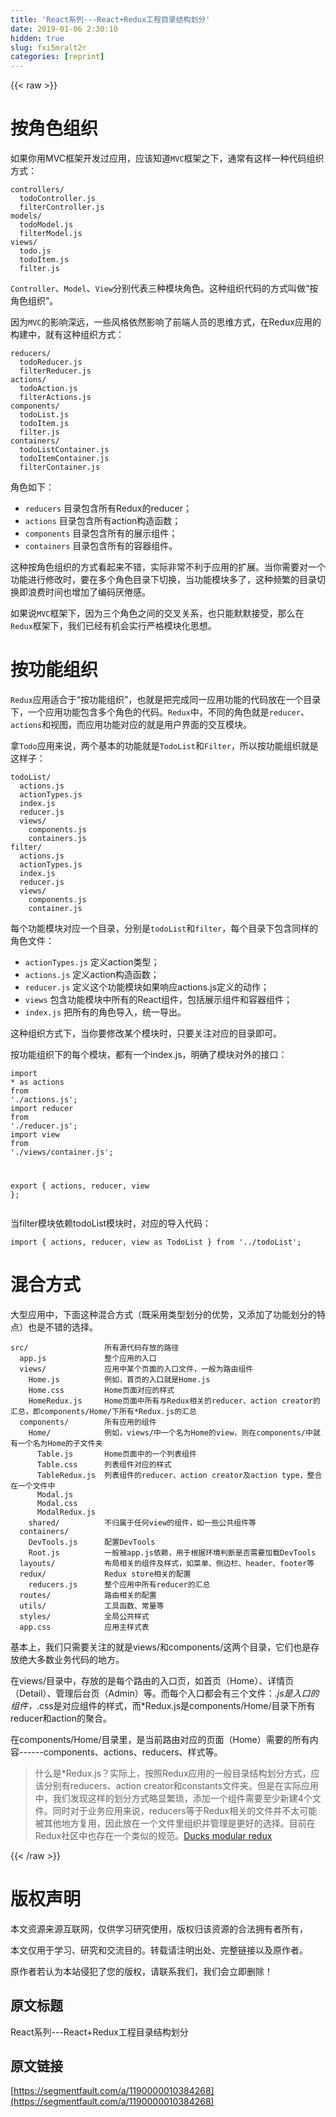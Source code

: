 ```yaml
---
title: 'React系列---React+Redux工程目录结构划分' 
date: 2019-01-06 2:30:10
hidden: true
slug: fxi5mralt2r
categories: [reprint]
---
```


{{< raw >}}

                    
<h1 id="articleHeader0">按角色组织</h1>
<p>如果你用MVC框架开发过应用，应该知道<code>MVC</code>框架之下，通常有这样一种代码组织方式：</p>
<div class="widget-codetool" style="display:none;">
      <div class="widget-codetool--inner">
      <span class="selectCode code-tool" data-toggle="tooltip" data-placement="top" title="" data-original-title="全选"></span>
      <span type="button" class="copyCode code-tool" data-toggle="tooltip" data-placement="top" data-clipboard-text="controllers/
  todoController.js
  filterController.js
models/
  todoModel.js
  filterModel.js
views/
  todo.js
  todoItem.js
  filter.js" title="" data-original-title="复制"></span>
      <span type="button" class="saveToNote code-tool" data-toggle="tooltip" data-placement="top" title="" data-original-title="放进笔记"></span>
      </div>
      </div><pre class="hljs golo"><code>controllers/
  todoController.js
  filterController.js
models/
  todoModel.js
  filterModel.js
views/
  todo.js
  todoItem.js
  <span class="hljs-keyword">filter</span>.js</code></pre>
<p><code>Controller</code>、<code>Model</code>、<code>View</code>分别代表三种模块角色。这种组织代码的方式叫做“按角色组织”。</p>
<p>因为<code>MVC</code>的影响深远，一些风格依然影响了前端人员的思维方式，在Redux应用的构建中，就有这种组织方式：</p>
<div class="widget-codetool" style="display:none;">
      <div class="widget-codetool--inner">
      <span class="selectCode code-tool" data-toggle="tooltip" data-placement="top" title="" data-original-title="全选"></span>
      <span type="button" class="copyCode code-tool" data-toggle="tooltip" data-placement="top" data-clipboard-text="reducers/
  todoReducer.js
  filterReducer.js
actions/
  todoAction.js
  filterActions.js
components/
  todoList.js
  todoItem.js
  filter.js
containers/
  todoListContainer.js
  todoItemContainer.js
  filterContainer.js" title="" data-original-title="复制"></span>
      <span type="button" class="saveToNote code-tool" data-toggle="tooltip" data-placement="top" title="" data-original-title="放进笔记"></span>
      </div>
      </div><pre class="hljs golo"><code>reducers/
  todoReducer.js
  filterReducer.js
actions/
  todoAction.js
  filterActions.js
components/
  todoList.js
  todoItem.js
  <span class="hljs-keyword">filter</span>.js
containers/
  todoListContainer.js
  todoItemContainer.js
  filterContainer.js</code></pre>
<p>角色如下：</p>
<ul>
<li>
<code>reducers</code> 目录包含所有Redux的reducer；</li>
<li>
<code>actions</code> 目录包含所有action构造函数；</li>
<li>
<code>components</code> 目录包含所有的展示组件；</li>
<li>
<code>containers</code> 目录包含所有的容器组件。</li>
</ul>
<p>这种按角色组织的方式看起来不错，实际非常不利于应用的扩展。当你需要对一个功能进行修改时，要在多个角色目录下切换，当功能模块多了，这种频繁的目录切换即浪费时间也增加了编码厌倦感。</p>
<p>如果说<code>MVC</code>框架下，因为三个角色之间的交叉关系，也只能默默接受，那么在<code>Redux</code>框架下，我们已经有机会实行严格模块化思想。</p>
<h1 id="articleHeader1">按功能组织</h1>
<p><code>Redux</code>应用适合于“按功能组织”，也就是把完成同一应用功能的代码放在一个目录下，一个应用功能包含多个角色的代码。<code>Redux</code>中，不同的角色就是<code>reducer</code>、<code>actions</code>和视图，而应用功能对应的就是用户界面的交互模块。</p>
<p>拿<code>Todo</code>应用来说，两个基本的功能就是<code>TodoList</code>和<code>Filter</code>，所以按功能组织就是这样子：</p>
<div class="widget-codetool" style="display:none;">
      <div class="widget-codetool--inner">
      <span class="selectCode code-tool" data-toggle="tooltip" data-placement="top" title="" data-original-title="全选"></span>
      <span type="button" class="copyCode code-tool" data-toggle="tooltip" data-placement="top" data-clipboard-text="todoList/
  actions.js
  actionTypes.js
  index.js
  reducer.js
  views/
    components.js
    containers.js
filter/
  actions.js
  actionTypes.js
  index.js
  reducer.js
  views/
    components.js
    container.js" title="" data-original-title="复制"></span>
      <span type="button" class="saveToNote code-tool" data-toggle="tooltip" data-placement="top" title="" data-original-title="放进笔记"></span>
      </div>
      </div><pre class="hljs stylus"><code>todoList/
  actions<span class="hljs-selector-class">.js</span>
  actionTypes<span class="hljs-selector-class">.js</span>
  index<span class="hljs-selector-class">.js</span>
  reducer<span class="hljs-selector-class">.js</span>
  views/
    components<span class="hljs-selector-class">.js</span>
    containers<span class="hljs-selector-class">.js</span>
<span class="hljs-attribute">filter</span>/
  actions<span class="hljs-selector-class">.js</span>
  actionTypes<span class="hljs-selector-class">.js</span>
  index<span class="hljs-selector-class">.js</span>
  reducer<span class="hljs-selector-class">.js</span>
  views/
    components<span class="hljs-selector-class">.js</span>
    container.js</code></pre>
<p>每个功能模块对应一个目录，分别是<code>todoList</code>和<code>filter</code>，每个目录下包含同样的角色文件：</p>
<ul>
<li>
<code>actionTypes.js</code> 定义action类型；</li>
<li>
<code>actions.js</code> 定义action构造函数；</li>
<li>
<code>reducer.js</code> 定义这个功能模块如果响应actions.js定义的动作；</li>
<li>
<code>views</code> 包含功能模块中所有的React组件，包括展示组件和容器组件；</li>
<li>
<code>index.js</code> 把所有的角色导入，统一导出。</li>
</ul>
<p>这种组织方式下，当你要修改某个模块时，只要关注对应的目录即可。</p>
<p>按功能组织下的每个模块，都有一个index.js，明确了模块对外的接口：</p>
<div class="widget-codetool" style="display:none;">
      <div class="widget-codetool--inner">
      <span class="selectCode code-tool" data-toggle="tooltip" data-placement="top" title="" data-original-title="全选"></span>
      <span type="button" class="copyCode code-tool" data-toggle="tooltip" data-placement="top" data-clipboard-text="import * as actions from './actions.js';
import reducer from './reducer.js';
import view from './views/container.js';

export { actions, reducer, view };" title="" data-original-title="复制"></span>
      <span type="button" class="saveToNote code-tool" data-toggle="tooltip" data-placement="top" title="" data-original-title="放进笔记"></span>
      </div>
      </div><pre class="hljs clean"><code><span class="hljs-keyword">import</span> * <span class="hljs-keyword">as</span> actions <span class="hljs-keyword">from</span> <span class="hljs-string">'./actions.js'</span>;
<span class="hljs-keyword">import</span> reducer <span class="hljs-keyword">from</span> <span class="hljs-string">'./reducer.js'</span>;
<span class="hljs-keyword">import</span> view <span class="hljs-keyword">from</span> <span class="hljs-string">'./views/container.js'</span>;

<span class="hljs-keyword">export</span> { actions, reducer, view };</code></pre>
<p>当filter模块依赖todoList模块时，对应的导入代码：</p>
<div class="widget-codetool" style="display:none;">
      <div class="widget-codetool--inner">
      <span class="selectCode code-tool" data-toggle="tooltip" data-placement="top" title="" data-original-title="全选"></span>
      <span type="button" class="copyCode code-tool" data-toggle="tooltip" data-placement="top" data-clipboard-text="import { actions, reducer, view as TodoList } from '../todoList';" title="" data-original-title="复制"></span>
      <span type="button" class="saveToNote code-tool" data-toggle="tooltip" data-placement="top" title="" data-original-title="放进笔记"></span>
      </div>
      </div><pre class="hljs clean"><code style="word-break: break-word; white-space: initial;"><span class="hljs-keyword">import</span> { actions, reducer, view <span class="hljs-keyword">as</span> TodoList } <span class="hljs-keyword">from</span> <span class="hljs-string">'../todoList'</span>;</code></pre>
<h1 id="articleHeader2">混合方式</h1>
<p>大型应用中，下面这种混合方式（既采用类型划分的优势，又添加了功能划分的特点）也是不错的选择。</p>
<div class="widget-codetool" style="display:none;">
      <div class="widget-codetool--inner">
      <span class="selectCode code-tool" data-toggle="tooltip" data-placement="top" title="" data-original-title="全选"></span>
      <span type="button" class="copyCode code-tool" data-toggle="tooltip" data-placement="top" data-clipboard-text="src/                 所有源代码存放的路径
  app.js             整个应用的入口
  views/             应用中某个页面的入口文件，一般为路由组件
    Home.js          例如，首页的入口就是Home.js
    Home.css         Home页面对应的样式
    HomeRedux.js     Home页面中所有与Redux相关的reducer、action creator的汇总，即components/Home/下所有*Redux.js的汇总
  components/        所有应用的组件
    Home/            例如，views/中一个名为Home的view，则在components/中就有一个名为Home的子文件夹
      Table.js       Home页面中的一个列表组件
      Table.css      列表组件对应的样式
      TableRedux.js  列表组件的reducer、action creator及action type，整合在一个文件中
      Modal.js
      Modal.css
      ModalRedux.js
    shared/          不归属于任何view的组件，如一些公共组件等
  containers/
    DevTools.js      配置DevTools
    Root.js          一般被app.js依赖，用于根据环境判断是否需要加载DevTools
  layouts/           布局相关的组件及样式，如菜单、侧边栏、header、footer等
  redux/             Redux store相关的配置
    reducers.js      整个应用中所有reducer的汇总
  routes/            路由相关的配置
  utils/             工具函数、常量等
  styles/            全局公共样式
  app.css            应用主样式表" title="" data-original-title="复制"></span>
      <span type="button" class="saveToNote code-tool" data-toggle="tooltip" data-placement="top" title="" data-original-title="放进笔记"></span>
      </div>
      </div><pre class="hljs stylus"><code>src/                 所有源代码存放的路径
  app<span class="hljs-selector-class">.js</span>             整个应用的入口
  views/             应用中某个页面的入口文件，一般为路由组件
    Home<span class="hljs-selector-class">.js</span>          例如，首页的入口就是Home<span class="hljs-selector-class">.js</span>
    Home<span class="hljs-selector-class">.css</span>         Home页面对应的样式
    HomeRedux<span class="hljs-selector-class">.js</span>     Home页面中所有与Redux相关的reducer、action creator的汇总，即components/Home/下所有*Redux.js的汇总
  components/        所有应用的组件
    Home/            例如，views/中一个名为Home的view，则在components/中就有一个名为Home的子文件夹
      Table<span class="hljs-selector-class">.js</span>       Home页面中的一个列表组件
      Table<span class="hljs-selector-class">.css</span>      列表组件对应的样式
      TableRedux<span class="hljs-selector-class">.js</span>  列表组件的reducer、action creator及action type，整合在一个文件中
      Modal<span class="hljs-selector-class">.js</span>
      Modal<span class="hljs-selector-class">.css</span>
      ModalRedux<span class="hljs-selector-class">.js</span>
    shared/          不归属于任何view的组件，如一些公共组件等
  containers/
    DevTools<span class="hljs-selector-class">.js</span>      配置DevTools
    Root<span class="hljs-selector-class">.js</span>          一般被app.js依赖，用于根据环境判断是否需要加载DevTools
  layouts/           布局相关的组件及样式，如菜单、侧边栏、header、footer等
  redux/             Redux store相关的配置
    reducers<span class="hljs-selector-class">.js</span>      整个应用中所有reducer的汇总
  routes/            路由相关的配置
  utils/             工具函数、常量等
  styles/            全局公共样式
  app<span class="hljs-selector-class">.css</span>            应用主样式表</code></pre>
<p>基本上，我们只需要关注的就是views/和components/这两个目录，它们也是存放绝大多数业务代码的地方。</p>
<p>在views/目录中，存放的是每个路由的入口页，如首页（Home）、详情页（Detail）、管理后台页（Admin）等。而每个入口都会有三个文件：<em>.js是入口的组件，</em>.css是对应组件的样式，而*Redux.js是components/Home/目录下所有reducer和action的聚合。</p>
<p>在components/Home/目录里，是当前路由对应的页面（Home）需要的所有内容------components、actions、reducers、样式等。</p>
<blockquote><p>什么是*Redux.js？实际上，按照Redux应用的一般目录结构划分方式，应该分别有reducers、action creator和constants文件夹。但是在实际应用中，我们发现这样的划分方式略显繁琐，添加一个组件需要至少新建4个文件。同时对于业务应用来说，reducers等于Redux相关的文件并不太可能被其他地方复用，因此放在一个文件里组织并管理是更好的选择。目前在Redux社区中也存在一个类似的规范。<a href="https://github.com/erikras/ducks-modular-redux" rel="nofollow noreferrer" target="_blank">Ducks modular redux</a></p></blockquote>

                
{{< /raw >}}

# 版权声明
本文资源来源互联网，仅供学习研究使用，版权归该资源的合法拥有者所有，

本文仅用于学习、研究和交流目的。转载请注明出处、完整链接以及原作者。

原作者若认为本站侵犯了您的版权，请联系我们，我们会立即删除！

## 原文标题
React系列---React+Redux工程目录结构划分

## 原文链接
[https://segmentfault.com/a/1190000010384268](https://segmentfault.com/a/1190000010384268)

